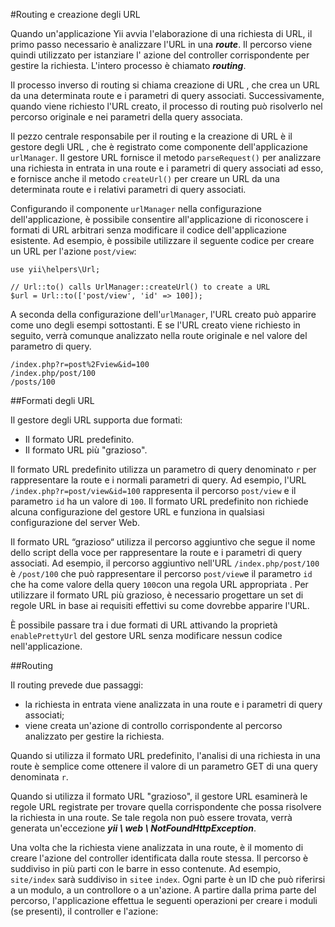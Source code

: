 #Routing e creazione degli URL


Quando un'applicazione Yii avvia l'elaborazione di una richiesta di URL, il primo passo necessario è analizzare l'URL in una ***route***. Il percorso viene quindi utilizzato per istanziare l' azione del controller corrispondente per gestire la richiesta. L'intero processo è chiamato ***routing***.

Il processo inverso di routing si chiama creazione di URL , che crea un URL da una determinata route e i parametri di query associati. Successivamente, quando viene richiesto l'URL creato, il processo di routing può risolverlo nel percorso originale e nei parametri della query associata.

Il pezzo centrale responsabile per il routing e la creazione di URL è il gestore degli URL , che è registrato come componente dell'applicazione ```urlManager```. Il gestore URL fornisce il metodo ```parseRequest()``` per analizzare una richiesta in entrata in una route e i parametri di query associati ad esso, e fornisce anche il metodo ```createUrl()``` per creare un URL da una determinata route e i relativi parametri di query associati.

Configurando il componente ```urlManager``` nella configurazione dell'applicazione, è possibile consentire all'applicazione di riconoscere i formati di URL arbitrari senza modificare il codice dell'applicazione esistente. Ad esempio, è possibile utilizzare il seguente codice per creare un URL per l'azione ```post/view```:

    use yii\helpers\Url;

    // Url::to() calls UrlManager::createUrl() to create a URL
    $url = Url::to(['post/view', 'id' => 100]);

A seconda della configurazione dell'```urlManager```, l'URL creato può apparire come uno degli esempi sottostanti. E se l'URL creato viene richiesto in seguito, verrà comunque analizzato nella route originale e nel valore del parametro di query.

    /index.php?r=post%2Fview&id=100
    /index.php/post/100
    /posts/100


##Formati degli URL


Il gestore degli URL supporta due formati:

- Il formato URL predefinito.
- Il formato URL più "grazioso".

Il formato URL predefinito utilizza un parametro di query denominato ```r``` per rappresentare la route e i normali parametri di query. Ad esempio, l'URL ```/index.php?r=post/view&id=100``` rappresenta il percorso ```post/view``` e il parametro ```id``` ha un valore di ```100```. Il formato URL predefinito non richiede alcuna configurazione del gestore URL e funziona in qualsiasi configurazione del server Web.

Il formato URL “grazioso“ utilizza il percorso aggiuntivo che segue il nome dello script della voce per rappresentare la route e i parametri di query associati. Ad esempio, il percorso aggiuntivo nell'URL ```/index.php/post/100``` è ```/post/100``` che può rappresentare il percorso ```post/view```e il parametro ```id``` che ha come valore della query ```100```con una regola URL appropriata . Per utilizzare il formato URL più grazioso, è necessario progettare un set di regole URL in base ai requisiti effettivi su come dovrebbe apparire l'URL.

È possibile passare tra i due formati di URL attivando la proprietà ```enablePrettyUrl``` del gestore URL senza modificare nessun codice nell'applicazione.


##Routing


Il routing prevede due passaggi:

- la richiesta in entrata viene analizzata in una route e i parametri di query associati;
- viene creata un'azione di controllo corrispondente al percorso analizzato per gestire la richiesta.

Quando si utilizza il formato URL predefinito, l'analisi di una richiesta in una route è semplice come ottenere il valore di un parametro GET di una query denominata ```r```.

Quando si utilizza il formato URL "grazioso", il gestore URL esaminerà le regole URL registrate per trovare quella corrispondente che possa risolvere la richiesta in una route. Se tale regola non può essere trovata, verrà generata un'eccezione ***yii \ web \ NotFoundHttpException***.

Una volta che la richiesta viene analizzata in una route, è il momento di creare l'azione del controller identificata dalla route stessa. Il percorso è suddiviso in più parti con le barre in esso contenute. Ad esempio, ```site/index``` sarà suddiviso in ```site```e ```index```. Ogni parte è un ID che può riferirsi a un modulo, a un controllore o a un'azione. A partire dalla prima parte del percorso, l'applicazione effettua le seguenti operazioni per creare i moduli (se presenti), il controller e l'azione:
